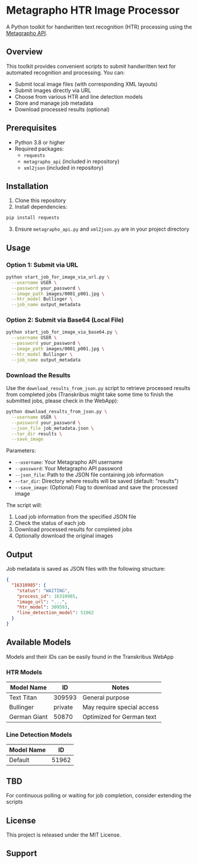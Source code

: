 # Metagrapho HTR Image Processor

A Python toolkit for handwritten text recognition (HTR) processing using the [Metagrapho API](https://www.metagrapho.com/).

## Overview

This toolkit provides convenient scripts to submit handwritten text for automated recognition and processing. You can:

- Submit local image files (with corresponding XML layouts)
- Submit images directly via URL
- Choose from various HTR and line detection models
- Store and manage job metadata
- Download processed results (optional)

## Prerequisites

- Python 3.8 or higher
- Required packages:
  - `requests`
  - `metagrapho_api` (included in repository)
  - `xml2json` (included in repository)

## Installation

1. Clone this repository
2. Install dependencies:

```bash
pip install requests
```

3. Ensure `metagrapho_api.py` and `xml2json.py` are in your project directory

## Usage

### Option 1: Submit via URL

```bash
python start_job_for_image_via_url.py \
  --username USER \
  --password your_password \
  --image_path images/0001_p001.jpg \
  --htr_model Bullinger \
  --job_name output_metadata
```

### Option 2: Submit via Base64 (Local File)

```bash
python start_job_for_image_via_base64.py \
  --username USER \
  --password your_password \
  --image_path images/0001_p001.jpg \
  --htr_model Bullinger \
  --job_name output_metadata
```

### Download the Results

Use the `download_results_from_json.py` script to retrieve processed results from completed jobs (Transkribus might take some time to finish the submitted jobs, please check in the WebApp):

```bash
python download_results_from_json.py \
  --username USER \
  --password your_password \
  --json_file job_metadata.json \
  --tar_dir results \
  --save_image
```

Parameters:
- `--username`: Your Metagrapho API username
- `--password`: Your Metagrapho API password
- `--json_file`: Path to the JSON file containing job information
- `--tar_dir`: Directory where results will be saved (default: "results")
- `--save_image`: (Optional) Flag to download and save the processed image

The script will:
1. Load job information from the specified JSON file
2. Check the status of each job
3. Download processed results for completed jobs
4. Optionally download the original images

## Output

Job metadata is saved as JSON files with the following structure:

```json
{
  "16310985": {
    "status": "WAITING",
    "process_id": 16310985,
    "image_url": "...",
    "htr_model": 309593,
    "line_detection_model": 51962
  }
}
```

## Available Models

Models and their IDs can be easily found in the Transkribus WebApp

### HTR Models

| Model Name | ID | Notes |
|------------|-------|------|
| Text Titan | 309593 | General purpose |
| Bullinger | private | May require special access |
| German Giant | 50870 | Optimized for German text |

### Line Detection Models

| Model Name | ID |
|------------|-------|
| Default | 51962 |

## TBD
For continuous polling or waiting for job completion, consider extending the scripts

## License

This project is released under the MIT License.

## Support

